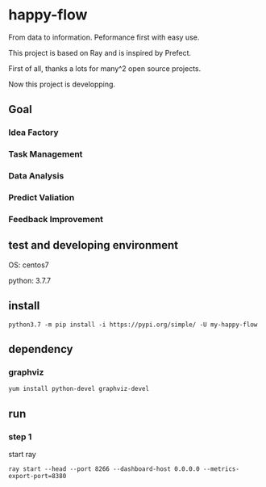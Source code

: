 # happy-flow

From data to information. Peformance first with easy use.

This project is based on Ray and is inspired by Prefect.

First of all, thanks a lots for many^2 open source projects.

Now this project is developping.

## Goal

### Idea Factory

### Task Management

### Data Analysis

### Predict Valiation

### Feedback Improvement


## test and developing environment
OS: centos7

python:  3.7.7


## install
```shell
python3.7 -m pip install -i https://pypi.org/simple/ -U my-happy-flow
```

## dependency

### graphviz
```shell
yum install python-devel graphviz-devel
```


## run
### step 1
start ray
```shell
ray start --head --port 8266 --dashboard-host 0.0.0.0 --metrics-export-port=8380
```
